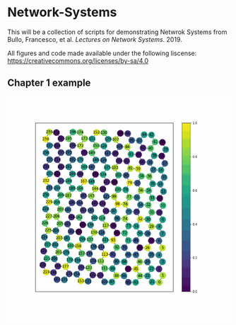 # Network-Systems

This will be a collection of scripts for demonstrating Netwrok Systems from 
Bullo, Francesco, et al. *Lectures on Network Systems*. 2019.

All figures and code made available under the following liscense: https://creativecommons.org/licenses/by-sa/4.0
## Chapter 1 example
![alt-text](https://github.com/seanjaffe1/Network-Systems/blob/master/chapter_1/large_rand_wireless.gif)
